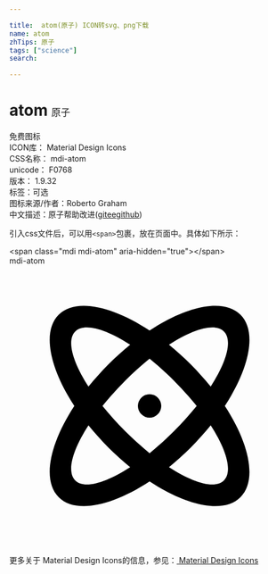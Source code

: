 ```yaml
---

title:  atom(原子) ICON转svg、png下载
name: atom
zhTips: 原子
tags: ["science"]
search: 

---
```


# atom  <small style="font-size: 60%;font-weight: 100">原子</small>


<div class="detail-page">
<p>
<span><span class="badge-success badge">免费图标</span> </span>
<br/>
<span>
ICON库：
<span class="badge-secondary badge">Material Design Icons</span> 
</span>
<br/>
<span>
CSS名称：
<span class="badge-secondary badge">mdi-atom</span> 
</span>
<br/>
<span>
unicode：
<span class="badge-secondary badge">F0768</span> 
<copy-btn content='F0768' btn-title=""></copy-btn>
<copy-btn :content='String.fromCodePoint(parseInt("F0768", 16))' btn-title="复制U"></copy-btn>
</span>
<br/>
<span>
版本：
<span class="badge-secondary badge">1.9.32</span> 
</span><br/><span>标签：<span class="badge-light badge"><router-link to="/tags/science.html">可选</router-link></span></span>
<br/>
<span>图标来源/作者：<span class="badge-light badge">Roberto Graham</span></span> 
<br/>
<span class="zh-detail">中文描述：<span class="badge-primary badge">原子</span><span class="help-link"><span>帮助改进</span>(<a href="https://gitee.com/liuwave/icon-helper/edit/master/json/material/atom.json" target="_blank" rel="noopener noreferrer">gitee</a><a href="https://github.com/liuwave/icon-helper/edit/master/json/material/atom.json" target="_blank" rel="noopener noreferrer">github</a></span>)</span><br/>
</p>
</div>
<div class="alert alert-dark">
  <i class="mdi mdi-atom mdi-48px"></i>
  <i class="mdi mdi-atom mdi-36px"></i>
  <i class="mdi mdi-atom mdi-24px"></i>
  <i class="mdi mdi-atom mdi-18px"></i>
</div>
<div>
  <p>引入css文件后，可以用<code>&lt;span&gt;</code>包裹，放在页面中。具体如下所示：    
  </p>
  <div class="alert alert-primary" style="font-size: 14px">
    &lt;span class="mdi mdi-atom" aria-hidden="true"&gt;&lt;/span&gt;
    <copy-btn content='<span class="mdi mdi-atom" aria-hidden="true"></span>'></copy-btn>
  </div>
  <div class="alert alert-secondary">
    <i class="mdi mdi-atom"
    style="font-size: 24px"
    aria-hidden="true"></i> mdi-atom
    <copy-btn content="mdi-atom" btn-title="复制图标名称"></copy-btn>
  </div>
</div>
<div id="svg" class="svg-wrap">
<svg xmlns="http://www.w3.org/2000/svg" viewBox="0 0 24 24"><path d="M12,11A1,1 0 0,1 13,12A1,1 0 0,1 12,13A1,1 0 0,1 11,12A1,1 0 0,1 12,11M4.22,4.22C5.65,2.79 8.75,3.43 12,5.56C15.25,3.43 18.35,2.79 19.78,4.22C21.21,5.65 20.57,8.75 18.44,12C20.57,15.25 21.21,18.35 19.78,19.78C18.35,21.21 15.25,20.57 12,18.44C8.75,20.57 5.65,21.21 4.22,19.78C2.79,18.35 3.43,15.25 5.56,12C3.43,8.75 2.79,5.65 4.22,4.22M15.54,8.46C16.15,9.08 16.71,9.71 17.23,10.34C18.61,8.21 19.11,6.38 18.36,5.64C17.62,4.89 15.79,5.39 13.66,6.77C14.29,7.29 14.92,7.85 15.54,8.46M8.46,15.54C7.85,14.92 7.29,14.29 6.77,13.66C5.39,15.79 4.89,17.62 5.64,18.36C6.38,19.11 8.21,18.61 10.34,17.23C9.71,16.71 9.08,16.15 8.46,15.54M5.64,5.64C4.89,6.38 5.39,8.21 6.77,10.34C7.29,9.71 7.85,9.08 8.46,8.46C9.08,7.85 9.71,7.29 10.34,6.77C8.21,5.39 6.38,4.89 5.64,5.64M9.88,14.12C10.58,14.82 11.3,15.46 12,16.03C12.7,15.46 13.42,14.82 14.12,14.12C14.82,13.42 15.46,12.7 16.03,12C15.46,11.3 14.82,10.58 14.12,9.88C13.42,9.18 12.7,8.54 12,7.97C11.3,8.54 10.58,9.18 9.88,9.88C9.18,10.58 8.54,11.3 7.97,12C8.54,12.7 9.18,13.42 9.88,14.12M18.36,18.36C19.11,17.62 18.61,15.79 17.23,13.66C16.71,14.29 16.15,14.92 15.54,15.54C14.92,16.15 14.29,16.71 13.66,17.23C15.79,18.61 17.62,19.11 18.36,18.36Z" /></svg>
</div>
<detail full-name='mdi-atom'></detail>
    
<div><p>更多关于 Material Design Icons的信息，参见：<a target="_blank" href="https://iconhelper.cn/material.html"> Material Design Icons</a>
</p></div>
